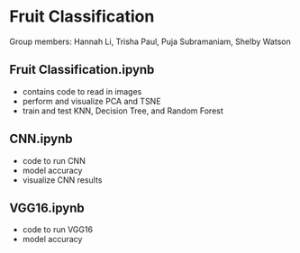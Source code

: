 # Fruit Classification

Group members: Hannah Li, Trisha Paul, Puja Subramaniam, Shelby Watson

## Fruit Classification.ipynb
- contains code to read in images
- perform and visualize PCA and TSNE
- train and test KNN, Decision Tree, and Random Forest

## CNN.ipynb
- code to run CNN
- model accuracy
- visualize CNN results

## VGG16.ipynb
- code to run VGG16
- model accuracy 
